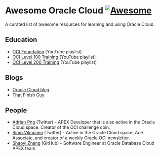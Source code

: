 # Awesome Oracle Cloud [![Awesome](https://awesome.re/badge.svg)](https://awesome.re)

A curated list of awesome resources for learning and using Oracle Cloud.

## Education

* [OCI Foundation](https://www.youtube.com/playlist?list=PLKCk3OyNwIzu_Eu3JcqXs7zyKSSd-lbq1) (YouTube playlist)
* [OCI Level 100 Training](https://www.youtube.com/playlist?list=PLKCk3OyNwIzuBQ13lwsZpqO4__rLrO1eA) (YouTube playlist)
* [OCI Level 200 Training](https://www.youtube.com/playlist?list=PLKCk3OyNwIzuem-VkaKeHlY1Z5O2ctQld) (YouTube playlist)

## Blogs

* [Oracle Cloud blog](https://blogs.oracle.com/developers/cloud-dev)
* [That Finish Guy](https://www.thatfinnishguy.blog/)

## People

* [Adrian Png](https://twitter.com/fuzziebrain) (Twitter) - APEX Developer that is also active in the Oracle Cloud space. Creator of the OCI challenge coin.
* [Simo Vilmunen](https://twitter.com/svilmune) (Twitter) - Active in the Oracle Cloud space, Ace Associate, and creator of a weekly Oracle OCI newsletter.
* [Shaoyi Zhang](https://github.com/ShaoyiZhang) (GitHub) - Software Engineer at Oracle Database Cloud APEX team.
